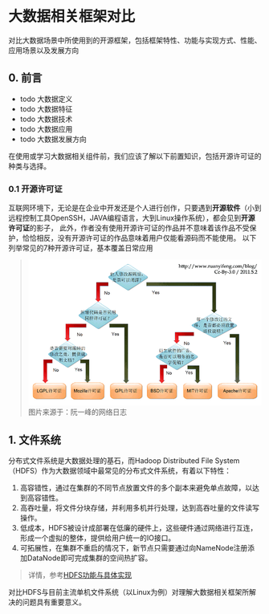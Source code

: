 # 大数据相关框架对比
对比大数据场景中所使用到的开源框架，包括框架特性、功能与实现方式、性能、应用场景以及发展方向  
  
## 0. 前言  

* todo 大数据定义
* todo 大数据特征
* todo 大数据技术
* todo 大数据应用
* todo 大数据发展方向

在使用或学习大数据相关组件前，我们应该了解以下前置知识，包括开源许可证的种类与选择。

### 0.1 开源许可证
互联网环境下，无论是在企业中开发还是个人进行创作，只要遇到**开源软件**（小到远程控制工具OpenSSH，JAVA编程语言，大到Linux操作系统），都会见到**开源许可证**的影子，
此外，作者没有使用开源许可证的作品并不意味着该作品不受保护，恰恰相反，没有开源许可证的作品意味着用户仅能看源码而不能使用。
以下列举常见的7种开源许可证，基本覆盖日常应用
> ![Image text](./license_compare/license_from_ruanyifeng.png)
> 图片来源于：阮一峰的网络日志

## 1. 文件系统
分布式文件系统是大数据处理的基石，而Hadoop Distributed File System（HDFS）作为大数据领域中最常见的分布式文件系统，有着以下特性：

1. 高容错性，通过在集群的不同节点放置文件的多个副本来避免单点故障，以达到高容错性。
2. 高吞吐量，将文件分块存储，并利用多机并行处理，达到高吞吐量的文件读写操作。
3. 低成本，HDFS被设计成部署在低廉的硬件上，这些硬件通过网络进行互连，形成一个虚拟的整体，提供给用户统一的IO接口。
4. 可拓展性，在集群不重启的情况下，新节点只需要通过向NameNode注册添加DataNode即可完成集群的空间热扩容。
> 详情，参考[HDFS功能与具体实现](./HDFS/main.md)  
  
对比HDFS与目前主流单机文件系统（以Linux为例）对理解大数据相关框架所解决的问题具有重要意义。
